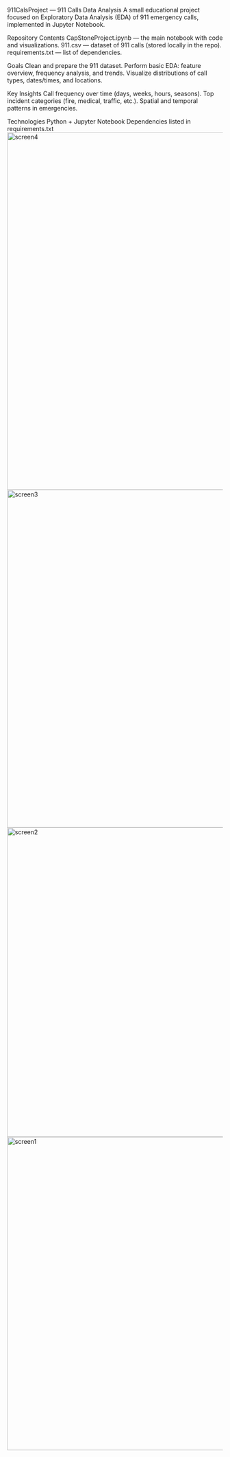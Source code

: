 911CalsProject — 911 Calls Data Analysis
A small educational project focused on Exploratory Data Analysis (EDA) of 911 emergency calls, implemented in Jupyter Notebook.


Repository Contents
CapStoneProject.ipynb — the main notebook with code and visualizations.
911.csv — dataset of 911 calls (stored locally in the repo).
requirements.txt — list of dependencies.

Goals
Clean and prepare the 911 dataset.
Perform basic EDA: feature overview, frequency analysis, and trends.
Visualize distributions of call types, dates/times, and locations.

Key Insights
Call frequency over time (days, weeks, hours, seasons).
Top incident categories (fire, medical, traffic, etc.).
Spatial and temporal patterns in emergencies.

Technologies
Python + Jupyter Notebook
Dependencies listed in requirements.txt
<img width="1308" height="833" alt="screen4" src="https://github.com/user-attachments/assets/1f1b2dc9-4c21-463a-b34f-6da95a97fbab" />
<img width="1260" height="787" alt="screen3" src="https://github.com/user-attachments/assets/c08994d4-aedc-4a7d-b607-3574fb6125bf" />
<img width="1228" height="721" alt="screen2" src="https://github.com/user-attachments/assets/1dcac175-18a4-4a95-b37e-e81281c6f8b5" />
<img width="1351" height="730" alt="screen1" src="https://github.com/user-attachments/assets/50d5c93b-c96e-45f2-9f10-d39b90648321" />
